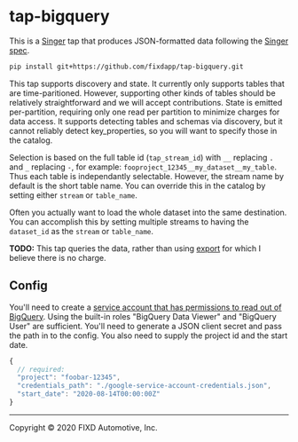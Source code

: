 # tap-bigquery

This is a [Singer](https://singer.io) tap that produces JSON-formatted data
following the [Singer
spec](https://github.com/singer-io/getting-started/blob/master/SPEC.md).

```bash
pip install git+https://github.com/fixdapp/tap-bigquery.git
```

This tap supports discovery and state. It currently only supports tables that are time-paritioned. However,
supporting other kinds of tables should be relatively straightforward and we will accept contributions. State is emitted per-partition, requiring only one read per partition to minimize charges for data access. It supports detecting tables and schemas via discovery, but it cannot reliably detect key_properties, so you will want to specify those in the catalog.

Selection is based on the full table id (`tap_stream_id`) with `__` replacing `.` and `_` replacing `-`, for example: `fooproject_12345__my_dataset__my_table`. Thus each table is independantly selectable. However, the stream name by default is the short table name. You can override this in the catalog by setting either `stream` or `table_name`.

Often you actually want to load the whole dataset into the same destination. You can accomplish this by setting multiple streams to having the `dataset_id` as the `stream` or `table_name`.

**TODO:** This tap queries the data, rather than using [export](https://cloud.google.com/bigquery/docs/exporting-data) for which I believe there is no charge.

## Config

You'll need to create a [service account that has permissions to read out of BigQuery](https://console.developers.google.com/start/api?id=bigquery-json.googleapis.com). Using the built-in
roles "BigQuery Data Viewer" and "BigQuery User" are sufficient. You'll need to generate a JSON
client secret and pass the path in to the config. You also need to supply the project id and the
start date.

```js
{
  // required:
  "project": "foobar-12345",
  "credentials_path": "./google-service-account-credentials.json",
  "start_date": "2020-08-14T00:00:00Z"
}
```

---

Copyright &copy; 2020 FIXD Automotive, Inc.
